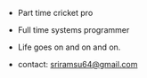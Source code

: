 



 
- Part time cricket pro
- Full time systems programmer
- Life goes on and on and on.


- contact: sriramsu64@gmail.com

